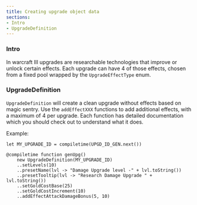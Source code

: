 ```yaml
---
title: Creating upgrade object data
sections:
- Intro
- UpgradeDefinition
---
```


### Intro

In warcraft III upgrades are researchable technologies that improve or unlock certain effects.
Each upgrade can have 4 of those effects, chosen from a fixed pool wrapped by the `UpgradeEffectType` enum.

### UpgradeDefinition

`UpgradeDefinition` will create a clean upgrade without effects based on magic sentry.
Use the `addEffectXXX` functions to add additional effects, with a maximum of 4 per upgrade.
Each function has detailed documentation which you should check out to understand what it does.

Example:

```wurst
let MY_UPGRADE_ID = compiletime(UPGD_ID_GEN.next())

@compiletime function genUpg()
	new UpgradeDefinition(MY_UPGRADE_ID)
	..setLevels(10)
	..presetName(lvl -> "Damage Upgrade level -" + lvl.toString())
	..presetTooltip(lvl -> "Research Damage Upgrade " + lvl.toString())
	..setGoldCostBase(25)
	..setGoldCostIncrement(10)
	..addEffectAttackDamageBonus(5, 10)
```

